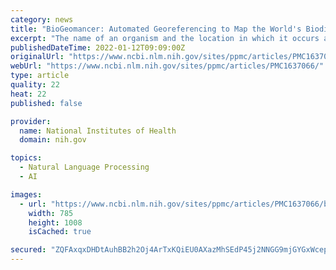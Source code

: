 ```yaml
---
category: news
title: "BioGeomancer: Automated Georeferencing to Map the World's Biodiversity Data"
excerpt: "The name of an organism and the location in which it occurs are information elements most widely used by consumers of biodiversity data—including researchers, educators, natural resource managers, and the general public."
publishedDateTime: 2022-01-12T09:09:00Z
originalUrl: "https://www.ncbi.nlm.nih.gov/sites/ppmc/articles/PMC1637066/"
webUrl: "https://www.ncbi.nlm.nih.gov/sites/ppmc/articles/PMC1637066/"
type: article
quality: 22
heat: 22
published: false

provider:
  name: National Institutes of Health
  domain: nih.gov

topics:
  - Natural Language Processing
  - AI

images:
  - url: "https://www.ncbi.nlm.nih.gov/sites/ppmc/articles/PMC1637066/bin/pbio.0040381.g001.jpg"
    width: 785
    height: 1008
    isCached: true

secured: "ZQFAxqxDHDtAuhBB2h2Oj4ArTxKQiEU0AXazMhSEdP45j2NNGG9mjGYGxWcepplj+rlxTjwkJPr2CN5iiFG4XA+rn54QEudUCDPI1nnFCNtkVSt5ZuQgqZzUZ5Wpp5EZ8UcevB4qNKFzvdQGMvplF5fQe31CQz3+eoaS1DlJdmU6IXpsuh9uFQgTkXT+i4M52wnMvOUvnXdEMvtQbI1V+0rknXDGhZQcGWY5z/OxC4S33zsUHsYh1vYTWrn4OQDrwaTX18vqsG02E97XYPmrEiwgsE5cxttZLXVJgotORE9w8r/SxIf5KnR8yGeu817OriZKyQXjeY1ojR1y8FztTh0lnj+55jyVeouVFNeS+2g=;X5+fJl8UBkZBT1DpwLpcvg=="
---
```


